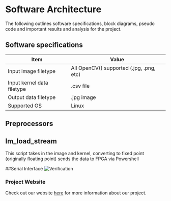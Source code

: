 # Software Architecture

The following outlines software specifications, block diagrams, pseudo code and important results and analysis for the project.

## Software specifications

| Item | Value |
| -------------------- | ----------- |
| Input image filetype | All OpenCV() supported (.jpg, .png, etc) |
| Input kernel data filetype | .csv file |
| Output data filetype | .jpg image |
| Supported OS | Linux |


## Preprocessors

## Im_load_stream

This script takes in the image and kernel, converting to fixed point (originally floating point) sends the data to FPGA via Powershell


##Serial Interface
![Verification](https://i.imgur.com/TWgfZKo.png)&nbsp;

### Project Website
Check out our website [here][website] for more information about our project.

[website]: https://kierajcullen.github.io/-dcnn-.github.io/
